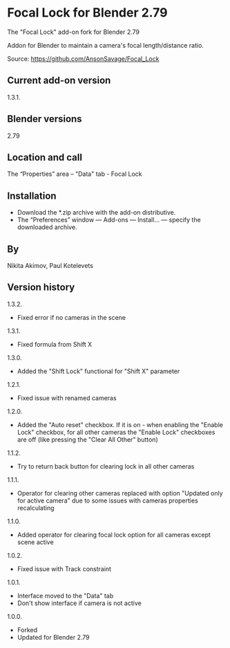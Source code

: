 # Focal Lock for Blender 2.79

The "Focal Lock" add-on fork for Blender 2.79

Addon for Blender to maintain a camera's focal length/distance ratio.

Source: https://github.com/AnsonSavage/Focal_Lock

Current add-on version
-
1.3.1.

Blender versions
-
2.79

Location and call
-
The “Properties” area – "Data" tab - Focal Lock

Installation
-
- Download the *.zip archive with the add-on distributive.
- The “Preferences” window — Add-ons — Install… — specify the downloaded archive.

By
-
Nikita Akimov, Paul Kotelevets

Version history
-
1.3.2.
- Fixed error if no cameras in the scene

1.3.1.
- Fixed formula from Shift X

1.3.0.
- Added the "Shift Lock" functional for "Shift X" parameter

1.2.1.
- Fixed issue with renamed cameras

1.2.0.
- Added the "Auto reset" checkbox. If it is on - when enabling the "Enable Lock" checkbox, for all other cameras the "Enable Lock" checkboxes are off (like pressing the "Clear All Other" button)

1.1.2.
- Try to return back button for clearing lock in all other cameras 

1.1.1.
- Operator for clearing other cameras replaced with option "Updated only for active camera" due to some issues with cameras properties recalculating 

1.1.0.
- Added operator for clearing focal lock option for all cameras except scene active 

1.0.2.
- Fixed issue with Track constraint

1.0.1.
- Interface moved to the "Data" tab
- Don't show interface if camera is not active

1.0.0.
- Forked
- Updated for Blender 2.79
